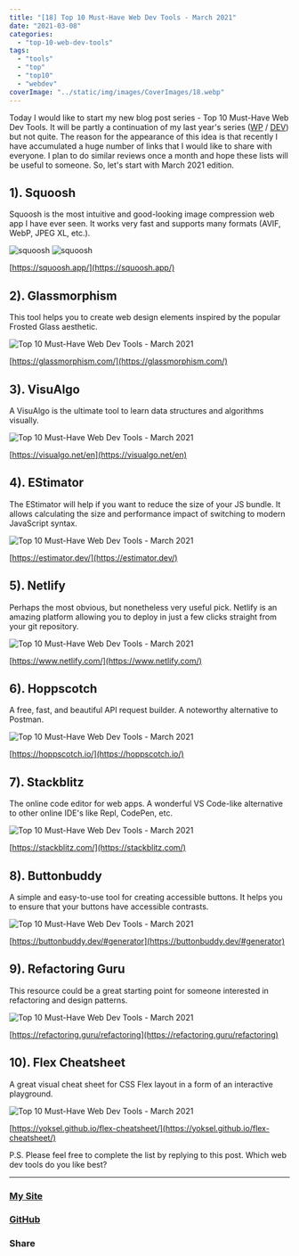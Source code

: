 ```yaml
---
title: "[18] Top 10 Must-Have Web Dev Tools - March 2021"
date: "2021-03-08"
categories:
  - "top-10-web-dev-tools"
tags:
  - "tools"
  - "top"
  - "top10"
  - "webdev"
coverImage: "../static/img/images/CoverImages/18.webp"
---
```


Today I would like to start my new blog post series - Top 10 Must-Have Web Dev Tools. It will be partly a continuation of my last year's series ([WP](https://create-react-app.com/tag/top/) / [DEV](https://dev.to/villivald/series/9717)) but not quite. The reason for the appearance of this idea is that recently I have accumulated a huge number of links that I would like to share with everyone. I plan to do similar reviews once a month and hope these lists will be useful to someone. So, let's start with March 2021 edition.

## 1). Squoosh

Squoosh is the most intuitive and good-looking image compression web app I have ever seen. It works very fast and supports many formats (AVIF, WebP, JPEG XL, etc.).

![squoosh](https://reverent-carson-67c52e.netlify.app/static/img/images/19/Screenshot-2021-03-07-at-21.44.16.png)
![squoosh](https://reverent-carson-67c52e.netlify.app/static/img/images/19/Screenshot-2021-03-07-at-21.44.58.png)

[https://squoosh.app/](https://squoosh.app/)

## 2). Glassmorphism

This tool helps you to create web design elements inspired by the popular Frosted Glass aesthetic.

![Top 10 Must-Have Web Dev Tools - March 2021](https://reverent-carson-67c52e.netlify.app/static/img/images/19/Screenshot-2021-03-07-at-21.45.32.png)

[https://glassmorphism.com/](https://glassmorphism.com/)

## 3). VisuAlgo

A VisuAlgo is the ultimate tool to learn data structures and algorithms visually.

![Top 10 Must-Have Web Dev Tools - March 2021](https://reverent-carson-67c52e.netlify.app/static/img/images/19/Screenshot-2021-03-07-at-21.46.34.png)

[https://visualgo.net/en](https://visualgo.net/en)

## 4). EStimator

The EStimator will help if you want to reduce the size of your JS bundle. It allows calculating the size and performance impact of switching to modern JavaScript syntax.

![Top 10 Must-Have Web Dev Tools - March 2021](https://reverent-carson-67c52e.netlify.app/static/img/images/19/Screenshot-2021-03-07-at-21.56.31.png)

[https://estimator.dev/](https://estimator.dev/)

## 5). Netlify

Perhaps the most obvious, but nonetheless very useful pick. Netlify is an amazing platform allowing you to deploy in just a few clicks straight from your git repository.

![Top 10 Must-Have Web Dev Tools - March 2021](https://reverent-carson-67c52e.netlify.app/static/img/images/19/Screenshot-2021-03-07-at-21.57.15.png)

[https://www.netlify.com/](https://www.netlify.com/)

## 6). Hoppscotch

A free, fast, and beautiful API request builder. A noteworthy alternative to Postman.

![Top 10 Must-Have Web Dev Tools - March 2021](https://reverent-carson-67c52e.netlify.app/static/img/images/19/Screenshot-2021-03-07-at-21.57.29.png)

[https://hoppscotch.io/](https://hoppscotch.io/)

## 7). Stackblitz

The online code editor for web apps. A wonderful VS Code-like alternative to other online IDE's like Repl, CodePen, etc.

![Top 10 Must-Have Web Dev Tools - March 2021](https://reverent-carson-67c52e.netlify.app/static/img/images/19/Screenshot-2021-03-07-at-22.54.31.png)

[https://stackblitz.com/](https://stackblitz.com/)

## 8). Buttonbuddy

A simple and easy-to-use tool for creating accessible buttons. It helps you to ensure that your buttons have accessible contrasts.

![Top 10 Must-Have Web Dev Tools - March 2021](https://reverent-carson-67c52e.netlify.app/static/img/images/19/Screenshot-2021-03-07-at-22.55.19.png)

[https://buttonbuddy.dev/#generator](https://buttonbuddy.dev/#generator)

## 9). Refactoring Guru

This resource could be a great starting point for someone interested in refactoring and design patterns.

![Top 10 Must-Have Web Dev Tools - March 2021](https://reverent-carson-67c52e.netlify.app/static/img/images/19/Screenshot-2021-03-07-at-22.53.48.png)

[https://refactoring.guru/refactoring](https://refactoring.guru/refactoring)

## 10). Flex Cheatsheet

A great visual cheat sheet for CSS Flex layout in a form of an interactive playground.

![Top 10 Must-Have Web Dev Tools - March 2021](https://reverent-carson-67c52e.netlify.app/static/img/images/19/Screenshot-2021-03-08-at-13.54.25.png)

[https://yoksel.github.io/flex-cheatsheet/](https://yoksel.github.io/flex-cheatsheet/)

P.S. Please feel free to complete the list by replying to this post. Which web dev tools do you like best?

---

### [My Site](https://villivald.com/)

### [GitHub](https://github.com/villivald)

### Share

<script src="https://yastatic.net/share2/share.js"></script>
